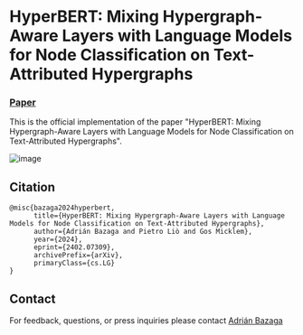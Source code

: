 # HyperBERT: Mixing Hypergraph-Aware Layers with Language Models for Node Classification on Text-Attributed Hypergraphs
### [Paper](https://arxiv.org/abs/2402.07309)

This is the official implementation of the paper "HyperBERT: Mixing Hypergraph-Aware Layers with Language Models for Node Classification on Text-Attributed Hypergraphs".

![image](https://github.com/AdrianBZG/HyperBERT/assets/8275330/733245cb-320b-4a97-b2cb-a37af374600f)


## Citation

```
@misc{bazaga2024hyperbert,
      title={HyperBERT: Mixing Hypergraph-Aware Layers with Language Models for Node Classification on Text-Attributed Hypergraphs}, 
      author={Adrián Bazaga and Pietro Liò and Gos Micklem},
      year={2024},
      eprint={2402.07309},
      archivePrefix={arXiv},
      primaryClass={cs.LG}
}
```

## Contact

For feedback, questions, or press inquiries please contact [Adrián Bazaga](mailto:ar989@cam.ac.uk)
